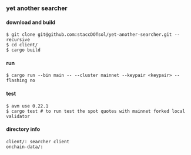 ### yet another searcher

#### download and build
```
$ git clone git@github.com:staccDOTsol/yet-another-searcher.git --recursive
$ cd client/
$ cargo build
```

#### run
```
$ cargo run --bin main -- --cluster mainnet --keypair <keypair> --flashing no
```

#### test
```
$ avm use 0.22.1
$ cargo test # to run test the spot quotes with mainnet forked local validator
```

#### directory info
```
client/: searcher client
onchain-data/:

```